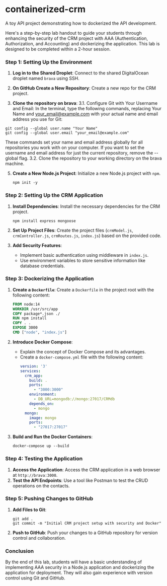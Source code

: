 # containerized-crm
A toy API project demonstrating how to dockerized the API development.

Here's a step-by-step lab handout to guide your students through enhancing the security of the CRM project with AAA (Authentication, Authorization, and Accounting) and dockerizing the application. This lab is designed to be completed within a 2-hour session.

### Step 1: Setting Up the Environment
1. **Log in to the Shared Droplet**: Connect to the shared DigitalOcean droplet named `brava` using SSH.

2. **On GitHub Create a New Repository**: Create a new repo for the CRM project.
   
3. **Clone the repository on brava**:
   3.1. Configure Git with Your Username and Email:
   In the terminal, type the following commands, replacing Your Name and your_email@example.com with your actual name and email address you use for Git:
  ```
  git config --global user.name "Your Name"
  git config --global user.email "your_email@example.com"
  ```
  These commands set your name and email address globally for all repositories you work with on your computer. If you want to set the username and email address for just the current repository, remove the --global flag.
  3.2. Clone the repository to your working directory on the brava machine.

5. **Create a New Node.js Project**: Initialize a new Node.js project with `npm`.
   ```
   npm init -y
   ```

### Step 2: Setting Up the CRM Application
1. **Install Dependencies**: Install the necessary dependencies for the CRM project.
   ```
   npm install express mongoose 
   ```

2. **Set Up Project Files**: Create the project files (`crmModel.js`, `crmController.js`, `crmRoutes.js`, `index.js`) based on the provided code.

3. **Add Security Features**:
   - Implement basic authentication using middleware in `index.js`.
   - Use environment variables to store sensitive information like database credentials.

### Step 3: Dockerizing the Application
1. **Create a `Dockerfile`**: Create a `Dockerfile` in the project root with the following content:
   ```Dockerfile
   FROM node:14
   WORKDIR /usr/src/app
   COPY package*.json ./
   RUN npm install
   COPY . .
   EXPOSE 3000
   CMD ["node", "index.js"]
   ```

2. **Introduce Docker Compose**:
   - Explain the concept of Docker Compose and its advantages.
   - Create a `docker-compose.yml` file with the following content:
     ```yaml
     version: '3'
     services:
       crm_app:
         build: .
         ports:
           - "3000:3000"
         environment:
           - DB_URL=mongodb://mongo:27017/CRMdb
         depends_on:
           - mongo
       mongo:
         image: mongo
         ports:
           - "27017:27017"
     ```

3. **Build and Run the Docker Containers**:
   ```
   docker-compose up --build
   ```

### Step 4: Testing the Application
1. **Access the Application**: Access the CRM application in a web browser at `http://brava:3000`.
2. **Test the API Endpoints**: Use a tool like Postman to test the CRUD operations on the contacts.

### Step 5: Pushing Changes to GitHub
1. **Add Files to Git**:
   ```
   git add .
   git commit -m "Initial CRM project setup with security and Docker"
   ```

2. **Push to GitHub**: Push your changes to a GitHub repository for version control and collaboration.

### Conclusion
By the end of this lab, students will have a basic understanding of implementing AAA security in a Node.js application and dockerizing the application for deployment. They will also gain experience with version control using Git and GitHub.
